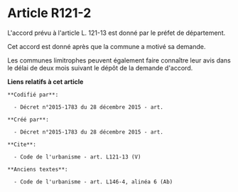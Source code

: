 # Article R121-2

L'accord prévu à l'article L. 121-13 est donné par le préfet de département. 

Cet accord est donné après que la commune a motivé sa demande. 

Les communes limitrophes peuvent également faire connaître leur avis dans le délai de deux mois suivant le dépôt de la
demande d'accord.

**Liens relatifs à cet article**

	**Codifié par**:

	  - Décret n°2015-1783 du 28 décembre 2015 - art.

	**Créé par**:

	  - Décret n°2015-1783 du 28 décembre 2015 - art.

	**Cite**:

	  - Code de l'urbanisme - art. L121-13 (V)

	**Anciens textes**:

	  - Code de l'urbanisme - art. L146-4, alinéa 6 (Ab)
